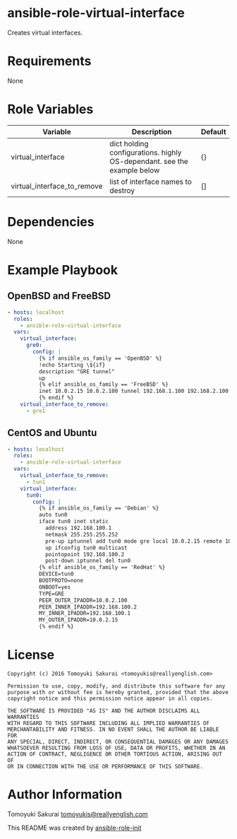 # ansible-role-virtual-interface

Creates virtual interfaces.

# Requirements

None

# Role Variables

| Variable | Description | Default |
|----------|-------------|---------|
| virtual\_interface | dict holding configurations. highly OS-dependant. see the example below | {} |
| virtual\_interface\_to\_remove | list of interface names to destroy | [] |

# Dependencies

None

# Example Playbook

## OpenBSD and FreeBSD

```yaml
- hosts: localhost
  roles:
    - ansible-role-virtual-interface
  vars:
    virtual_interface:
      gre0:
        config: |
          {% if ansible_os_family == 'OpenBSD' %}
          !echo Starting \${if}
          description "GRE tunnel"
          up
          {% elif ansible_os_family == 'FreeBSD' %}
          inet 10.0.2.15 10.0.2.100 tunnel 192.168.1.100 192.168.2.100 grekey MY_GRE_KEY
          {% endif %}
    virtual_interface_to_remove:
      - gre1
```

## CentOS and Ubuntu

```yaml
- hosts: localhost
  roles:
    - ansible-role-virtual-interface
  vars:
    virtual_interface_to_remove:
      - tun1
    virtual_interface:
      tun0:
        config: |
          {% if ansible_os_family == 'Debian' %}
          auto tun0
          iface tun0 inet static
            address 192.168.100.1
            netmask 255.255.255.252
            pre-up iptunnel add tun0 mode gre local 10.0.2.15 remote 10.0.2.100 ttl 255
            up ifconfig tun0 multicast
            pointopoint 192.168.100.2
            post-down iptunnel del tun0
          {% elif ansible_os_family == 'RedHat' %}
          DEVICE=tun0
          BOOTPROTO=none
          ONBOOT=yes
          TYPE=GRE
          PEER_OUTER_IPADDR=10.0.2.100
          PEER_INNER_IPADDR=192.168.100.2
          MY_INNER_IPADDR=192.168.100.1
          MY_OUTER_IPADDR=10.0.2.15
          {% endif %}
```

# License

```
Copyright (c) 2016 Tomoyuki Sakurai <tomoyukis@reallyenglish.com>

Permission to use, copy, modify, and distribute this software for any
purpose with or without fee is hereby granted, provided that the above
copyright notice and this permission notice appear in all copies.

THE SOFTWARE IS PROVIDED "AS IS" AND THE AUTHOR DISCLAIMS ALL WARRANTIES
WITH REGARD TO THIS SOFTWARE INCLUDING ALL IMPLIED WARRANTIES OF
MERCHANTABILITY AND FITNESS. IN NO EVENT SHALL THE AUTHOR BE LIABLE FOR
ANY SPECIAL, DIRECT, INDIRECT, OR CONSEQUENTIAL DAMAGES OR ANY DAMAGES
WHATSOEVER RESULTING FROM LOSS OF USE, DATA OR PROFITS, WHETHER IN AN
ACTION OF CONTRACT, NEGLIGENCE OR OTHER TORTIOUS ACTION, ARISING OUT OF
OR IN CONNECTION WITH THE USE OR PERFORMANCE OF THIS SOFTWARE.
```

# Author Information

Tomoyuki Sakurai <tomoyukis@reallyenglish.com>

This README was created by [ansible-role-init](https://gist.github.com/trombik/d01e280f02c78618429e334d8e4995c0)
